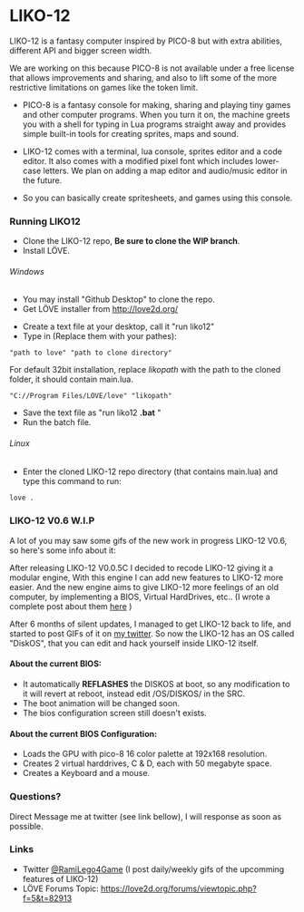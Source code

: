 # LIKO-12
LIKO-12 is a fantasy computer inspired by PICO-8 but with extra abilities, different API and bigger screen width.

We are working on this because PICO-8 is not available under a free license that allows
improvements and sharing, and also to lift some of the more restrictive limitations on games
like the token limit.

* PICO-8 is a fantasy console for making, sharing and playing tiny games and other computer programs. When you turn it on, the machine greets you with a shell for typing in Lua programs straight away and provides simple built-in tools for creating sprites, maps and sound.

* LIKO-12 comes with a terminal, lua console, sprites editor and a code editor. It also comes with a modified pixel font which includes lower-case letters. We plan on adding a map editor and audio/music editor in the future.

* So you can basically create spritesheets, and games using this console.


### Running LIKO12

+ Clone the LIKO-12 repo, __Be sure to clone the WIP branch__.
+ Install LÖVE.

###### Windows
* You may install "Github Desktop" to clone the repo.
* Get LÖVE installer from http://love2d.org/
+ Create a text file at your desktop, call it "run liko12"
+ Type in (Replace them with your pathes): 
```batch
"path to love" "path to clone directory"
```
For default 32bit installation, replace _likopath_ with the path to the cloned folder, it should contain main.lua.
```batch
"C://Program Files/LOVE/love" "likopath"
```
+ Save the text file as "run liko12 __.bat__ "
+ Run the batch file.

###### Linux

+ Enter the cloned LIKO-12 repo directory (that contains main.lua) and type this command to run:
```sh
love .
```

### LIKO-12 V0.6 W.I.P

A lot of you may saw some gifs of the new work in progress LIKO-12 V0.6, so here's some info about it:

After releasing LIKO-12 V0.0.5C I decided to recode LIKO-12 giving it a modular engine, With this engine I can add new features to LIKO-12 more easier. And the new engine aims to give LIKO-12 more feelings of an old computer, by implementing a BIOS, Virtual HardDrives, etc.. (I wrote a complete post about them [here](https://love2d.org/forums/viewtopic.php?f=5&t=82913&sid=833fce88787f90bea3e42ec36b7405e4&start=30#p205731) )

After 6 months of silent updates, I managed to get LIKO-12 back to life, and started to post GIFs of it on [my twitter](https://twitter.com/ramilego4game). So now the LIKO-12 has an OS called "DiskOS", that you can edit and hack yourself inside LIKO-12 itself.

#### About the current BIOS:

* It automatically __REFLASHES__ the DISKOS at boot, so any modification to it will revert at reboot, instead edit /OS/DISKOS/ in the SRC.
* The boot animation will be changed soon.
* The bios configuration screen still doesn't exists.

#### About the current BIOS Configuration:

* Loads the GPU with pico-8 16 color palette at 192x168 resolution.
* Creates 2 virtual harddrives, C & D, each with 50 megabyte space.
* Creates a Keyboard and a mouse.

### Questions?
Direct Message me at twitter (see link bellow), I will response as soon as possible.

### Links

- Twitter [@RamiLego4Game](https://twitter.com/ramilego4game) (I post daily/weekly gifs of the upcomming features of LIKO-12)
- LÖVE Forums Topic: https://love2d.org/forums/viewtopic.php?f=5&t=82913
